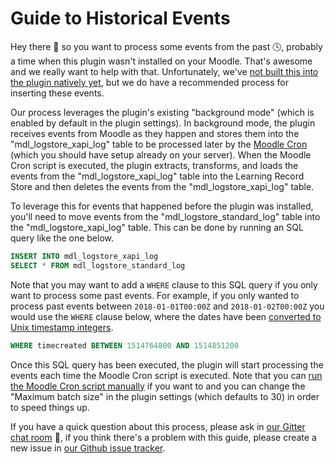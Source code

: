 # Guide to Historical Events
Hey there 👋  so you want to process some events from the past 🕓, probably a time when this plugin wasn't installed on your Moodle. That's awesome and we really want to help with that. Unfortunately, we've [not built this into the plugin natively yet](https://github.com/xAPI-vle/moodle-logstore_xapi/issues/42), but we do have a recommended process for inserting these events.

Our process leverages the plugin's existing "background mode" (which is enabled by default in the plugin settings). In background mode, the plugin receives events from Moodle as they happen and stores them into the "mdl_logstore_xapi_log" table to be processed later by the [Moodle Cron](https://docs.moodle.org/35/en/Cron) (which you should have setup already on your server). When the Moodle Cron script is executed, the plugin extracts, transforms, and loads the events from the "mdl_logstore_xapi_log" table into the Learning Record Store and then deletes the events from the "mdl_logstore_xapi_log" table.

To leverage this for events that happened before the plugin was installed, you'll need to move events from the "mdl_logstore_standard_log" table into the "mdl_logstore_xapi_log" table. This can be done by running an SQL query like the one below.

```SQL
INSERT INTO mdl_logstore_xapi_log
SELECT * FROM mdl_logstore_standard_log
```

Note that you may want to add a `WHERE` clause to this SQL query if you only want to process some past events. For example, if you only wanted to process past events between `2018-01-01T00:00Z` and `2018-01-02T00:00Z` you would use the `WHERE` clause below, where the dates have been [converted to Unix timestamp integers](http://www.4webhelp.net/us/timestamp.php?action=date&day=01&month=01&year=2018&hour=00&minute=00&second=00&timezone=0). 

```sql
WHERE timecreated BETWEEN 1514764800 AND 1514851200
```

Once this SQL query has been executed, the plugin will start processing the events each time the Moodle Cron script is executed. Note that you can [run the Moodle Cron script manually](https://docs.moodle.org/20/en/Cron#Testing_cron_and_manual_trigger) if you want to and you can change the "Maximum batch size" in the plugin settings (which defaults to 30) in order to speed things up.

If you have a quick question about this process, please ask in [our Gitter chat room](https://gitter.im/LearningLocker/learninglocker) 💬, if you think there's a problem with this guide, please create a new issue in [our Github issue tracker](https://github.com/xAPI-vle/moodle-logstore_xapi/issues).

